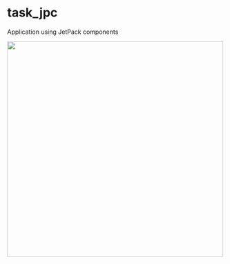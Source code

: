 # task_jpc
Application using JetPack components

<a href="https://play.google.com/store/apps/details?id=com.sistemamob.appac&hl=pt&gl=US"><img src="https://1.bp.blogspot.com/-dwL58chu7wo/WvD1RrHln3I/AAAAAAAAFUg/cRTc0IZga_wMPTWr3CI53IZ5BwtnZMeYACLcBGAs/s1600/Screen%2BShot%2B2018-05-05%2Bat%2B11.49.30%2BAMimage1.png" width="500">


